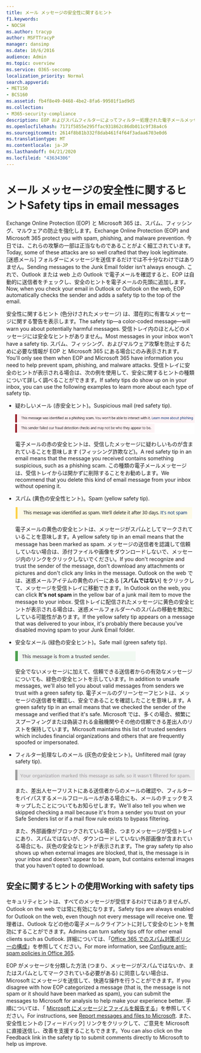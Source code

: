 ```yaml
---
title: メール メッセージの安全性に関するヒント
f1.keywords:
- NOCSH
ms.author: tracyp
author: MSFTTracyP
manager: dansimp
ms.date: 10/6/2016
audience: Admin
ms.topic: overview
ms.service: O365-seccomp
localization_priority: Normal
search.appverid:
- MET150
- BCS160
ms.assetid: fb4f8e49-0468-4be2-8fa6-99501f1ad9d5
ms.collection:
- M365-security-compliance
description: EOP およびスパムフィルターによってフィルター処理された電子メールメッセージの安全のヒントを紹介します。
ms.openlocfilehash: 7171f5855e295ffac931862c86db011c9f38a4c6
ms.sourcegitcommit: 2614f8b81b332f8dab461f4f64f3adaa6703e0d6
ms.translationtype: MT
ms.contentlocale: ja-JP
ms.lasthandoff: 04/21/2020
ms.locfileid: "43634306"
---
```

# <a name="safety-tips-in-email-messages"></a><span data-ttu-id="f87ee-103">メール メッセージの安全性に関するヒント</span><span class="sxs-lookup"><span data-stu-id="f87ee-103">Safety tips in email messages</span></span>

<span data-ttu-id="f87ee-104">Exchange Online Protection (EOP) と Microsoft 365 は、スパム、フィッシング、マルウェアの防止を強化します。</span><span class="sxs-lookup"><span data-stu-id="f87ee-104">Exchange Online Protection (EOP) and Microsoft 365 protect you with spam, phishing, and malware prevention.</span></span> <span data-ttu-id="f87ee-105">今日では、これらの攻撃の一部は正当なものであることがよく細工されています。</span><span class="sxs-lookup"><span data-stu-id="f87ee-105">Today, some of these attacks are so well crafted that they look legitimate.</span></span> <span data-ttu-id="f87ee-106">[迷惑メール] フォルダーにメッセージを送信するだけでは不十分なわけではありません。</span><span class="sxs-lookup"><span data-stu-id="f87ee-106">Sending messages to the Junk Email folder isn't always enough.</span></span> <span data-ttu-id="f87ee-107">これで、Outlook または web 上の Outlook で電子メールを確認すると、EOP は自動的に送信者をチェックし、安全のヒントを電子メールの先頭に追加します。</span><span class="sxs-lookup"><span data-stu-id="f87ee-107">Now, when you check your email in Outlook or Outlook on the web, EOP automatically checks the sender and adds a safety tip to the top of the email.</span></span>

<span data-ttu-id="f87ee-108">安全性に関するヒント (色分けされたメッセージ) は、潜在的に有害なメッセージに関する警告を表示します。</span><span class="sxs-lookup"><span data-stu-id="f87ee-108">The safety tip—a color-coded message—will warn you about potentially harmful messages.</span></span> <span data-ttu-id="f87ee-109">受信トレイ内のほとんどのメッセージには安全なヒントがありません。</span><span class="sxs-lookup"><span data-stu-id="f87ee-109">Most messages in your inbox won't have a safety tip.</span></span> <span data-ttu-id="f87ee-110">スパム、フィッシング、およびマルウェア攻撃を防止するために必要な情報が EOP と Microsoft 365 にある場合にのみ表示されます。</span><span class="sxs-lookup"><span data-stu-id="f87ee-110">You'll only see them when EOP and Microsoft 365 have information you need to help prevent spam, phishing, and malware attacks.</span></span> <span data-ttu-id="f87ee-111">受信トレイに安全のヒントが表示される場合は、次の例を使用して、安全に関するヒントの種類について詳しく調べることができます。</span><span class="sxs-lookup"><span data-stu-id="f87ee-111">If safety tips do show up on in your inbox, you can use the following examples to learn more about each type of safety tip.</span></span>

- <span data-ttu-id="f87ee-112">疑わしいメール (赤安全ヒント)。</span><span class="sxs-lookup"><span data-stu-id="f87ee-112">Suspicious mail (red safety tip).</span></span>

    ![赤の安全ヒントを示すスクリーンショット。](../../media/5078a0be-e556-44a1-b169-09d780d26898.png)

    <span data-ttu-id="f87ee-114">電子メールの赤の安全ヒントは、受信したメッセージに疑わしいものが含まれていることを意味します (フィッシング詐欺など)。</span><span class="sxs-lookup"><span data-stu-id="f87ee-114">A red safety tip in an email means that the message you received contains something suspicious, such as a phishing scam.</span></span> <span data-ttu-id="f87ee-115">この種類の電子メールメッセージは、受信トレイからは開かずに削除することをお勧めします。</span><span class="sxs-lookup"><span data-stu-id="f87ee-115">We recommend that you delete this kind of email message from your inbox without opening it.</span></span>

- <span data-ttu-id="f87ee-116">スパム (黄色の安全性ヒント)。</span><span class="sxs-lookup"><span data-stu-id="f87ee-116">Spam (yellow safety tip).</span></span>

    ![黄色の安全性ヒントを示すスクリーンショット。](../../media/793c9265-ea44-48fd-a98f-804fadd4163b.png)

    <span data-ttu-id="f87ee-118">電子メールの黄色の安全ヒントは、メッセージがスパムとしてマークされていることを意味します。</span><span class="sxs-lookup"><span data-stu-id="f87ee-118">A yellow safety tip in an email means that the message has been marked as spam.</span></span> <span data-ttu-id="f87ee-119">メッセージの送信者を認識して信頼していない場合は、添付ファイルや画像をダウンロードしないで、メッセージ内のリンクをクリックしないでください。</span><span class="sxs-lookup"><span data-stu-id="f87ee-119">If you don't recognize and trust the sender of the message, don't download any attachments or pictures and don't click any links in the message.</span></span> <span data-ttu-id="f87ee-120">Outlook on the web では、迷惑メールアイテムの黄色のバーにある [**スパムではない**] をクリックして、メッセージを受信トレイに移動できます。</span><span class="sxs-lookup"><span data-stu-id="f87ee-120">In Outlook on the web, you can click **It's not spam** in the yellow bar of a junk mail item to move the message to your inbox.</span></span> <span data-ttu-id="f87ee-121">受信トレイに配信されたメッセージに黄色の安全ヒントが表示される場合は、迷惑メールフォルダーへのスパムの移動を無効にしている可能性があります。</span><span class="sxs-lookup"><span data-stu-id="f87ee-121">If the yellow safety tip appears on a message that was delivered to your inbox, it's probably there because you've disabled moving spam to your Junk Email folder.</span></span>

- <span data-ttu-id="f87ee-122">安全なメール (緑色の安全ヒント)。</span><span class="sxs-lookup"><span data-stu-id="f87ee-122">Safe mail (green safety tip).</span></span>

    ![緑の安全ヒントを示すスクリーンショット。](../../media/acbc11d0-f626-4848-9fbf-66eeeda3f803.png)

    <span data-ttu-id="f87ee-124">安全でないメッセージに加えて、信頼できる送信者からの有効なメッセージについても、緑色の安全ヒントを示しています。</span><span class="sxs-lookup"><span data-stu-id="f87ee-124">In addition to unsafe messages, we'll also tell you about valid messages from senders we trust with a green safety tip.</span></span> <span data-ttu-id="f87ee-125">電子メールのグリーンセーフヒントは、メッセージの送信者を確認し、安全であることを確認したことを意味します。</span><span class="sxs-lookup"><span data-stu-id="f87ee-125">A green safety tip in an email means that we checked the sender of the message and verified that it's safe.</span></span> <span data-ttu-id="f87ee-126">Microsoft では、多くの場合、頻繁にスプーフィングまたは偽装される金融機関やその他の信頼できる差出人のリストを保持しています。</span><span class="sxs-lookup"><span data-stu-id="f87ee-126">Microsoft maintains this list of trusted senders which includes financial organizations and others that are frequently spoofed or impersonated.</span></span>

- <span data-ttu-id="f87ee-127">フィルター処理なしのメール (灰色の安全ヒント)。</span><span class="sxs-lookup"><span data-stu-id="f87ee-127">Unfiltered mail (gray safety tip).</span></span>

    ![灰色の安全なヒントを示すスクリーンショット。](../../media/c4d0cf8f-08e9-4c84-beee-1d9e0b022e0a.png)

    <span data-ttu-id="f87ee-129">また、差出人セーフリストにある送信者からのメールの確認や、フィルターをバイパスするメールフロールールがある場合にも、メールのチェックをスキップしたことについてもお知らせします。</span><span class="sxs-lookup"><span data-stu-id="f87ee-129">We'll also tell you when we skipped checking a mail because it's from a sender you trust on your Safe Senders list or if a mail flow rule exists to bypass filtering.</span></span>

    <span data-ttu-id="f87ee-130">また、外部画像がブロックされている場合、つまりメッセージが受信トレイにあり、スパムではないが、ダウンロードしていない外部画像が含まれている場合にも、灰色の安全なヒントが表示されます。</span><span class="sxs-lookup"><span data-stu-id="f87ee-130">The gray safety tip also shows up when external images are blocked, that is, the message is in your inbox and doesn't appear to be spam, but contains external images that you haven't opted to download.</span></span>

## <a name="working-with-safety-tips"></a><span data-ttu-id="f87ee-131">安全に関するヒントの使用</span><span class="sxs-lookup"><span data-stu-id="f87ee-131">Working with safety tips</span></span>

<span data-ttu-id="f87ee-132">セキュリティヒントは、すべてのメッセージが受信するわけではありませんが、Outlook on the web では常に有効になります。</span><span class="sxs-lookup"><span data-stu-id="f87ee-132">Safety tips are always enabled for Outlook on the web, even though not every message will receive one.</span></span> <span data-ttu-id="f87ee-133">管理者は、Outlook などの他の電子メールクライアントに対して安全のヒントを無効にすることができます。</span><span class="sxs-lookup"><span data-stu-id="f87ee-133">Admins can turn safety tips off for other email clients such as Outlook.</span></span> <span data-ttu-id="f87ee-134">詳細については、「[Office 365 でのスパム対策ポリシーの構成](configure-your-spam-filter-policies.md)」を参照してください。</span><span class="sxs-lookup"><span data-stu-id="f87ee-134">For more information, see [Configure anti-spam policies in Office 365](configure-your-spam-filter-policies.md).</span></span>

<span data-ttu-id="f87ee-135">EOP がメッセージを分類した方法 (つまり、メッセージがスパムではないか、またはスパムとしてマークされている必要がある) に同意しない場合は、Microsoft にメッセージを送信して、快適な操作を行うことができます。</span><span class="sxs-lookup"><span data-stu-id="f87ee-135">If you disagree with how EOP categorized a message (that is, the message is not spam or it should have been marked as spam), you can submit the messages to Microsoft for analysis to help make your experience better.</span></span> <span data-ttu-id="f87ee-136">手順については、「 [Microsoft にメッセージとファイルを報告する](report-junk-email-messages-to-microsoft.md)」を参照してください。</span><span class="sxs-lookup"><span data-stu-id="f87ee-136">For instructions, see [Report messages and files to Microsoft](report-junk-email-messages-to-microsoft.md).</span></span> <span data-ttu-id="f87ee-137">また、安全性ヒントの [フィードバック] リンクをクリックして、ご意見を Microsoft に直接送信し、改善を支援することもできます。</span><span class="sxs-lookup"><span data-stu-id="f87ee-137">You can also click on the Feedback link in the safety tip to submit comments directly to Microsoft to help us improve.</span></span>

